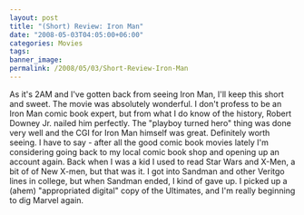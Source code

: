```yaml
---
layout: post
title: "(Short) Review: Iron Man"
date: "2008-05-03T04:05:00+06:00"
categories: Movies 
tags: 
banner_image: 
permalink: /2008/05/03/Short-Review-Iron-Man
---
```


As it's 2AM and I've gotten back from seeing Iron Man, I'll keep this short and sweet. The movie was absolutely wonderful. I don't profess to be an Iron Man comic book expert, but from what I do know of the history, Robert Downey Jr. nailed him perfectly. The "playboy turned hero" thing was done very well and the CGI for Iron Man himself was great. Definitely worth seeing. I have to say - after all the good comic book movies lately I'm considering going back to my local comic book shop and opening up an account again. Back when I was a kid I used to read Star Wars and X-Men, a bit of of New X-men, but that was it. I got into Sandman and other Veritgo lines in college, but when Sandman ended, I kind of gave up. I picked up a (ahem) "appropriated digital" copy of the Ultimates, and I'm really beginning to dig Marvel again.